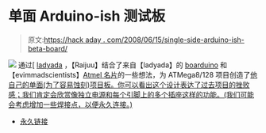 # 单面 Arduino-ish 测试板

> 原文:[https://hack aday . com/2008/06/15/single-side-arduino-ish-beta-board/](https://hackaday.com/2008/06/15/single-side-arduino-ish-beta-board/)

![](../Images/7dfa2c8b88104d1be772db86e210c88e.png)
通过[ [ladyada](http://www.ladyada.net/rant) ，【Raijuu】结合了来自【ladyada】的 [boarduino](http://www.ladyada.net/make/boarduino/) 和【evimmadscientists】[Atmel 名片](http://www.evilmadscientist.com/article.php/card)的一些想法，为 ATMega8/128 项目创造了[他自己的单面(为了容易蚀刻)项目板。你可以看出这个设计表达了过去项目的挫败感；我们肯定会欣赏像独立电源和每个引脚上的多个插座这样的功能。(我们可能会考虑增加一些焊接点，以便永久连接。)](http://www.raijuu.net/2008/06/beta/)

*   [永久链接](http://www.raijuu.net/2008/06/beta/)